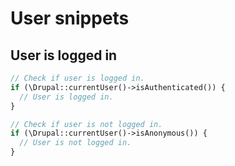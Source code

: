 # User snippets

## User is logged in
```php
// Check if user is logged in.
if (\Drupal::currentUser()->isAuthenticated()) {
  // User is logged in.
}

// Check if user is not logged in.
if (\Drupal::currentUser()->isAnonymous()) {
  // User is not logged in. 
}
```
